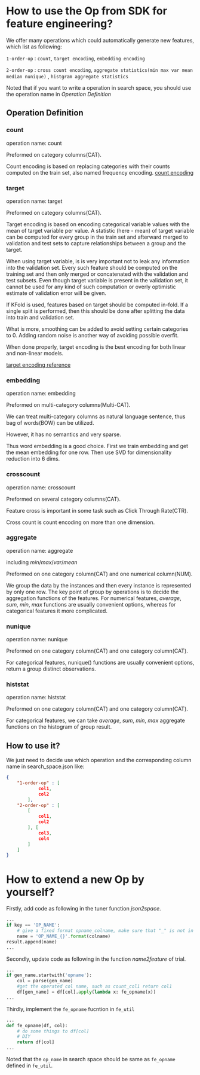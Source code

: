 # How to use the Op from SDK for feature engineering?

We offer many operations which could automatically generate new features, which list as following:

`1-order-op` : 
`count`, `target encoding`, `embedding encoding`

`2-order-op` :
`cross count encoding`, `aggregate statistics(min max var mean median nunique)` , `histgram aggregate statistics`

Noted that if you want to write a operation in search space,
you should use the operation name in *Operation Definition* 

## Operation Definition

### count

operation name: count

Preformed on category columns(CAT).

Count encoding is based on replacing categories with their counts computed on the train set, also named frequency encoding.
[count encoding](https://wrosinski.github.io/fe_categorical_encoding/)

### target

operation name: target

Preformed on category columns(CAT).

Target encoding is based on encoding categorical variable values with the mean of target variable per value. A statistic (here - mean) of target variable can be computed for every group in the train set and afterward merged to validation and test sets to capture relationships between a group and the target.

When using target variable, is is very important not to leak any information into the validation set. Every such feature should be computed on the training set and then only merged or concatenated with the validation and test subsets. Even though target variable is present in the validation set, it cannot be used for any kind of such computation or overly optimistic estimate of validation error will be given.

If KFold is used, features based on target should be computed in-fold. If a single split is performed, then this should be done after splitting the data into train and validation set.

What is more, smoothing can be added to avoid setting certain categories to 0. Adding random noise is another way of avoiding possible overfit.

When done properly, target encoding is the best encoding for both linear and non-linear models.

[target encoding reference](https://wrosinski.github.io/fe_categorical_encoding/)

### embedding

operation name: embedding

Preformed on multi-category columns(Multi-CAT).

We can treat multi-category columns as natural language sentence, thus bag of words(BOW) can be utilized.

However, it has no semantics and very sparse.

Thus word embedding is a good choice. First we train embedding and get the mean embedding for one row. Then use SVD for dimensionality reduction into 6 dims.

### crosscount

operation name: crosscount

Preformed on several category columns(CAT).

Feature cross is important in some task such as Click Through Rate(CTR). 

Cross count is count encoding on more than one dimension.


### aggregate

operation name: aggregate

including *min*/*max*/*var*/*mean*

Preformed on one category column(CAT) and one numerical column(NUM). 

We group the data by the instances and then every instance is represented by only one row. The key point of group by operations is to decide the aggregation functions of the features. For numerical features, *average*, *sum*, *min*, *max* functions are usually convenient options, whereas for categorical features it more complicated.

### nunique

operation name: nunique

Preformed on one category column(CAT) and one category column(CAT).

For categorical features, nunique() functions are usually convenient options, return a group distinct observations.

### histstat

operation name: histstat

Preformed on one category column(CAT) and one category column(CAT).

For categorical features, we can take *average*, *sum*, *min*, *max* aggregate functions on the histogram of group result.

## How to use it?
We just need to decide use which operation and the corresponding column name in search_space.json like:

```json
{
    "1-order-op" : [
            col1,
            col2
        ],
    "2-order-op" : [
        [
            col1,
            col2
        ], [
            col3, 
            col4
        ]
    ]
}
```

# How to extend a new Op by yourself?



Firstly, add code as following in the tuner function *json2space*. 
```python
...
if key == 'OP_NAME':
    # give a fixed format opname_colname, make sure that "_" is not in column name.
    name = 'OP_NAME_{}'.format(colname)
result.append(name)
...	
```

Secondly, update code as following in the function *name2feature* of trial.

```python
...
if gen_name.startwith('opname'):
    col = parse(gen_name) 
    #get the operated col name, such as count_col1 return col1
    df[gen_name] = df[col].apply(lambda x: fe_opname(x))
...
```

Thirdly, implement the `fe_opname` fucntion in `fe_util`
```python
...
def fe_opname(df, col):
    # do some things to df[col]
    # DIY
    return df[col]
...
```

Noted that the `op_name` in search space should be same as `fe_opname` defined in `fe_util`.